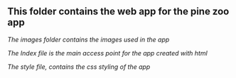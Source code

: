 ## This folder contains the web app for the pine zoo app

*The images folder contains the images used in the app*

*The Index file is the main access point for the app created with html*

*The style file, contains the css styling of the app*